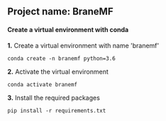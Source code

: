 ## Project name: BraneMF

#### Create a virtual environment with conda

**1.** Create a virtual environment with name 'branemf'
```
conda create -n branemf python=3.6
```

**2.** Activate the virtual environment
```
conda activate branemf
```

**3.** Install the required packages
```
pip install -r requirements.txt
```
